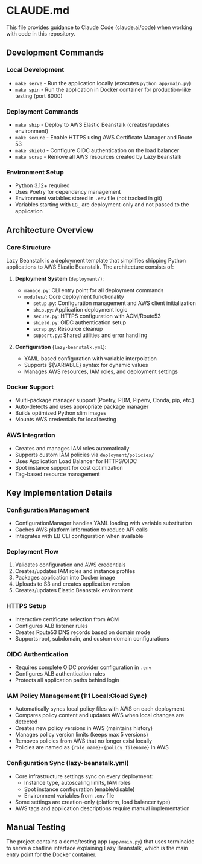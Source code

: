 # CLAUDE.md

This file provides guidance to Claude Code (claude.ai/code) when working with code in this repository.

## Development Commands

### Local Development
- `make serve` - Run the application locally (executes `python app/main.py`)
- `make spin` - Run the application in Docker container for production-like testing (port 8000)

### Deployment Commands
- `make ship` - Deploy to AWS Elastic Beanstalk (creates/updates environment)
- `make secure` - Enable HTTPS using AWS Certificate Manager and Route 53
- `make shield` - Configure OIDC authentication on the load balancer
- `make scrap` - Remove all AWS resources created by Lazy Beanstalk

### Environment Setup
- Python 3.12+ required
- Uses Poetry for dependency management
- Environment variables stored in `.env` file (not tracked in git)
- Variables starting with `LB_` are deployment-only and not passed to the application

## Architecture Overview

### Core Structure
Lazy Beanstalk is a deployment template that simplifies shipping Python applications to AWS Elastic Beanstalk. The architecture consists of:

1. **Deployment System** (`deployment/`):
   - `manage.py`: CLI entry point for all deployment commands
   - `modules/`: Core deployment functionality
     - `setup.py`: Configuration management and AWS client initialization
     - `ship.py`: Application deployment logic
     - `secure.py`: HTTPS configuration with ACM/Route53
     - `shield.py`: OIDC authentication setup
     - `scrap.py`: Resource cleanup
     - `support.py`: Shared utilities and error handling

2. **Configuration** (`lazy-beanstalk.yml`):
   - YAML-based configuration with variable interpolation
   - Supports ${VARIABLE} syntax for dynamic values
   - Manages AWS resources, IAM roles, and deployment settings

### Docker Support
- Multi-package manager support (Poetry, PDM, Pipenv, Conda, pip, etc.)
- Auto-detects and uses appropriate package manager
- Builds optimized Python slim images
- Mounts AWS credentials for local testing

### AWS Integration
- Creates and manages IAM roles automatically
- Supports custom IAM policies via `deployment/policies/`
- Uses Application Load Balancer for HTTPS/OIDC
- Spot instance support for cost optimization
- Tag-based resource management

## Key Implementation Details

### Configuration Management
- ConfigurationManager handles YAML loading with variable substitution
- Caches AWS platform information to reduce API calls
- Integrates with EB CLI configuration when available

### Deployment Flow
1. Validates configuration and AWS credentials
2. Creates/updates IAM roles and instance profiles
3. Packages application into Docker image
4. Uploads to S3 and creates application version
5. Creates/updates Elastic Beanstalk environment

### HTTPS Setup
- Interactive certificate selection from ACM
- Configures ALB listener rules
- Creates Route53 DNS records based on domain mode
- Supports root, subdomain, and custom domain configurations

### OIDC Authentication
- Requires complete OIDC provider configuration in `.env`
- Configures ALB authentication rules
- Protects all application paths behind login

### IAM Policy Management (1:1 Local:Cloud Sync)
- Automatically syncs local policy files with AWS on each deployment
- Compares policy content and updates AWS when local changes are detected
- Creates new policy versions in AWS (maintains history)
- Manages policy version limits (keeps max 5 versions)
- Removes policies from AWS that no longer exist locally
- Policies are named as `{role_name}-{policy_filename}` in AWS

### Configuration Sync (lazy-beanstalk.yml)
- Core infrastructure settings sync on every deployment:
  - Instance type, autoscaling limits, IAM roles
  - Spot instance configuration (enable/disable)
  - Environment variables from `.env` file
- Some settings are creation-only (platform, load balancer type)
- AWS tags and application descriptions require manual implementation

## Manual Testing

The project contains a demo/testing app (`app/main.py`) that uses terminaide to serve a chatline interface explaining Lazy Beanstalk, which is the main entry point for the Docker container. 